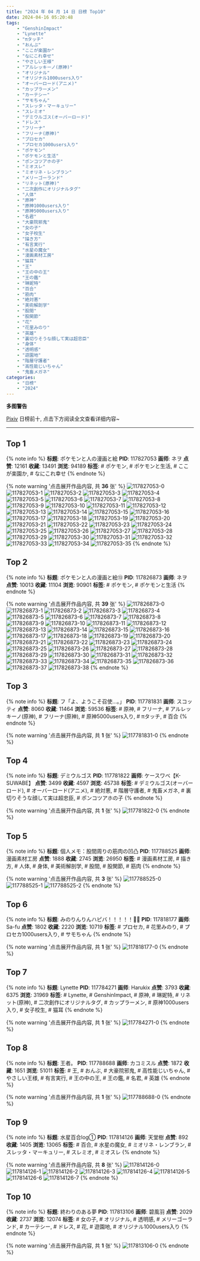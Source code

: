 ```yaml
---
title: "2024 年 04 月 14 日 日榜 Top10"
date: 2024-04-16 05:20:48
tags:
    - "GenshinImpact"
    - "Lynette"
    - "πタッチ"
    - "おんぶ"
    - "ここが楽園か"
    - "なにこれ幸せ"
    - "やさしい王様"
    - "アルレッキーノ(原神)"
    - "オリジナル"
    - "オリジナル1000users入り"
    - "オーバーロード(アニメ)"
    - "カップラーメン"
    - "カーテシー"
    - "サモちゃん"
    - "スレッタ・マーキュリー"
    - "スレミオ"
    - "デミウルゴス(オーバーロード)"
    - "ドレス"
    - "フリーナ"
    - "フリーナ(原神)"
    - "プロセカ"
    - "プロセカ1000users入り"
    - "ポケモン"
    - "ポケモンと生活"
    - "ポンコツアホの子"
    - "ミオスレ"
    - "ミオリネ・レンブラン"
    - "メリーゴーランド"
    - "リネット(原神)"
    - "二次創作にオリジナルタグ"
    - "人体"
    - "原神"
    - "原神1000users入り"
    - "原神5000users入り"
    - "名君"
    - "大豪院邪鬼"
    - "女の子"
    - "女子校生"
    - "描き方"
    - "有言実行"
    - "水星の魔女"
    - "漫画素材工房"
    - "猫耳"
    - "王"
    - "王の中の王"
    - "王の鑑"
    - "琳妮特"
    - "百合"
    - "筋肉"
    - "絶対悪"
    - "美術解剖学"
    - "股間"
    - "股関節"
    - "花"
    - "花里みのり"
    - "英雄"
    - "裏切りそうな顔して実は超忠臣"
    - "身体"
    - "透明感"
    - "遊園地"
    - "階層守護者"
    - "高性能じいちゃん"
    - "鬼畜メガネ"
categories:
    - "日榜"
    - "2024"
---
```


<i class="fa fa-triangle-exclamation"></i>**多图警告**<i class="fa fa-triangle-exclamation"></i>

[Pixiv](https://www.pixiv.net/) 日榜前十, 点击下方阅读全文查看详细内容~

<!-- more -->

---

## Top 1

{% note info %}
**标题**: ポケモンと人の漫画と絵
**PID**: 117827053 **画师**: ネヲ
**点赞**: 12161 **收藏**: 13491 **浏览**: 94189
**标签**: # ポケモン, # ポケモンと生活, # ここが楽園か, # なにこれ幸せ
{% endnote %}

{% note warning '点击展开作品内容, 共 **36** 张' %}
![117827053-0](https://i.pixiv.re/img-original/img/2024/04/14/12/43/59/117827053_p0.png)
![117827053-1](https://i.pixiv.re/img-original/img/2024/04/14/12/43/59/117827053_p1.png)
![117827053-2](https://i.pixiv.re/img-original/img/2024/04/14/12/43/59/117827053_p2.png)
![117827053-3](https://i.pixiv.re/img-original/img/2024/04/14/12/43/59/117827053_p3.png)
![117827053-4](https://i.pixiv.re/img-original/img/2024/04/14/12/43/59/117827053_p4.png)
![117827053-5](https://i.pixiv.re/img-original/img/2024/04/14/12/43/59/117827053_p5.png)
![117827053-6](https://i.pixiv.re/img-original/img/2024/04/14/12/43/59/117827053_p6.png)
![117827053-7](https://i.pixiv.re/img-original/img/2024/04/14/12/43/59/117827053_p7.png)
![117827053-8](https://i.pixiv.re/img-original/img/2024/04/14/12/43/59/117827053_p8.png)
![117827053-9](https://i.pixiv.re/img-original/img/2024/04/14/12/43/59/117827053_p9.png)
![117827053-10](https://i.pixiv.re/img-original/img/2024/04/14/12/43/59/117827053_p10.png)
![117827053-11](https://i.pixiv.re/img-original/img/2024/04/14/12/43/59/117827053_p11.png)
![117827053-12](https://i.pixiv.re/img-original/img/2024/04/14/12/43/59/117827053_p12.png)
![117827053-13](https://i.pixiv.re/img-original/img/2024/04/14/12/43/59/117827053_p13.png)
![117827053-14](https://i.pixiv.re/img-original/img/2024/04/14/12/43/59/117827053_p14.png)
![117827053-15](https://i.pixiv.re/img-original/img/2024/04/14/12/43/59/117827053_p15.png)
![117827053-16](https://i.pixiv.re/img-original/img/2024/04/14/12/43/59/117827053_p16.png)
![117827053-17](https://i.pixiv.re/img-original/img/2024/04/14/12/43/59/117827053_p17.png)
![117827053-18](https://i.pixiv.re/img-original/img/2024/04/14/12/43/59/117827053_p18.png)
![117827053-19](https://i.pixiv.re/img-original/img/2024/04/14/12/43/59/117827053_p19.png)
![117827053-20](https://i.pixiv.re/img-original/img/2024/04/14/12/43/59/117827053_p20.png)
![117827053-21](https://i.pixiv.re/img-original/img/2024/04/14/12/43/59/117827053_p21.png)
![117827053-22](https://i.pixiv.re/img-original/img/2024/04/14/12/43/59/117827053_p22.png)
![117827053-23](https://i.pixiv.re/img-original/img/2024/04/14/12/43/59/117827053_p23.png)
![117827053-24](https://i.pixiv.re/img-original/img/2024/04/14/12/43/59/117827053_p24.png)
![117827053-25](https://i.pixiv.re/img-original/img/2024/04/14/12/43/59/117827053_p25.png)
![117827053-26](https://i.pixiv.re/img-original/img/2024/04/14/12/43/59/117827053_p26.png)
![117827053-27](https://i.pixiv.re/img-original/img/2024/04/14/12/43/59/117827053_p27.png)
![117827053-28](https://i.pixiv.re/img-original/img/2024/04/14/12/43/59/117827053_p28.png)
![117827053-29](https://i.pixiv.re/img-original/img/2024/04/14/12/43/59/117827053_p29.png)
![117827053-30](https://i.pixiv.re/img-original/img/2024/04/14/12/43/59/117827053_p30.png)
![117827053-31](https://i.pixiv.re/img-original/img/2024/04/14/12/43/59/117827053_p31.png)
![117827053-32](https://i.pixiv.re/img-original/img/2024/04/14/12/43/59/117827053_p32.png)
![117827053-33](https://i.pixiv.re/img-original/img/2024/04/14/12/43/59/117827053_p33.png)
![117827053-34](https://i.pixiv.re/img-original/img/2024/04/14/12/43/59/117827053_p34.png)
![117827053-35](https://i.pixiv.re/img-original/img/2024/04/14/12/43/59/117827053_p35.png)
{% endnote %}

## Top 2

{% note info %}
**标题**: ポケモンと人の漫画と絵⑬
**PID**: 117826873 **画师**: ネヲ
**点赞**: 10013 **收藏**: 11104 **浏览**: 90901
**标签**: # ポケモン, # ポケモンと生活
{% endnote %}

{% note warning '点击展开作品内容, 共 **39** 张' %}
![117826873-0](https://i.pixiv.re/img-original/img/2024/04/14/12/36/43/117826873_p0.png)
![117826873-1](https://i.pixiv.re/img-original/img/2024/04/14/12/36/43/117826873_p1.png)
![117826873-2](https://i.pixiv.re/img-original/img/2024/04/14/12/36/43/117826873_p2.png)
![117826873-3](https://i.pixiv.re/img-original/img/2024/04/14/12/36/43/117826873_p3.png)
![117826873-4](https://i.pixiv.re/img-original/img/2024/04/14/12/36/43/117826873_p4.png)
![117826873-5](https://i.pixiv.re/img-original/img/2024/04/14/12/36/43/117826873_p5.png)
![117826873-6](https://i.pixiv.re/img-original/img/2024/04/14/12/36/43/117826873_p6.png)
![117826873-7](https://i.pixiv.re/img-original/img/2024/04/14/12/36/43/117826873_p7.png)
![117826873-8](https://i.pixiv.re/img-original/img/2024/04/14/12/36/43/117826873_p8.png)
![117826873-9](https://i.pixiv.re/img-original/img/2024/04/14/12/36/43/117826873_p9.png)
![117826873-10](https://i.pixiv.re/img-original/img/2024/04/14/12/36/43/117826873_p10.png)
![117826873-11](https://i.pixiv.re/img-original/img/2024/04/14/12/36/43/117826873_p11.png)
![117826873-12](https://i.pixiv.re/img-original/img/2024/04/14/12/36/43/117826873_p12.png)
![117826873-13](https://i.pixiv.re/img-original/img/2024/04/14/12/36/43/117826873_p13.png)
![117826873-14](https://i.pixiv.re/img-original/img/2024/04/14/12/36/43/117826873_p14.png)
![117826873-15](https://i.pixiv.re/img-original/img/2024/04/14/12/36/43/117826873_p15.png)
![117826873-16](https://i.pixiv.re/img-original/img/2024/04/14/12/36/43/117826873_p16.png)
![117826873-17](https://i.pixiv.re/img-original/img/2024/04/14/12/36/43/117826873_p17.png)
![117826873-18](https://i.pixiv.re/img-original/img/2024/04/14/12/36/43/117826873_p18.png)
![117826873-19](https://i.pixiv.re/img-original/img/2024/04/14/12/36/43/117826873_p19.png)
![117826873-20](https://i.pixiv.re/img-original/img/2024/04/14/12/36/43/117826873_p20.png)
![117826873-21](https://i.pixiv.re/img-original/img/2024/04/14/12/36/43/117826873_p21.png)
![117826873-22](https://i.pixiv.re/img-original/img/2024/04/14/12/36/43/117826873_p22.png)
![117826873-23](https://i.pixiv.re/img-original/img/2024/04/14/12/36/43/117826873_p23.png)
![117826873-24](https://i.pixiv.re/img-original/img/2024/04/14/12/36/43/117826873_p24.png)
![117826873-25](https://i.pixiv.re/img-original/img/2024/04/14/12/36/43/117826873_p25.png)
![117826873-26](https://i.pixiv.re/img-original/img/2024/04/14/12/36/43/117826873_p26.png)
![117826873-27](https://i.pixiv.re/img-original/img/2024/04/14/12/36/43/117826873_p27.png)
![117826873-28](https://i.pixiv.re/img-original/img/2024/04/14/12/36/43/117826873_p28.png)
![117826873-29](https://i.pixiv.re/img-original/img/2024/04/14/12/36/43/117826873_p29.png)
![117826873-30](https://i.pixiv.re/img-original/img/2024/04/14/12/36/43/117826873_p30.png)
![117826873-31](https://i.pixiv.re/img-original/img/2024/04/14/12/36/43/117826873_p31.png)
![117826873-32](https://i.pixiv.re/img-original/img/2024/04/14/12/36/43/117826873_p32.png)
![117826873-33](https://i.pixiv.re/img-original/img/2024/04/14/12/36/43/117826873_p33.png)
![117826873-34](https://i.pixiv.re/img-original/img/2024/04/14/12/36/43/117826873_p34.png)
![117826873-35](https://i.pixiv.re/img-original/img/2024/04/14/12/36/43/117826873_p35.png)
![117826873-36](https://i.pixiv.re/img-original/img/2024/04/14/12/36/43/117826873_p36.png)
![117826873-37](https://i.pixiv.re/img-original/img/2024/04/14/12/36/43/117826873_p37.png)
![117826873-38](https://i.pixiv.re/img-original/img/2024/04/14/12/36/43/117826873_p38.png)
{% endnote %}

## Top 3

{% note info %}
**标题**: フ「よ、ようこそ召使…。」
**PID**: 117781831 **画师**: スコッティ
**点赞**: 8060 **收藏**: 11464 **浏览**: 59536
**标签**: # 原神, # フリーナ, # アルレッキーノ(原神), # フリーナ(原神), # 原神5000users入り, # πタッチ, # 百合
{% endnote %}

{% note warning '点击展开作品内容, 共 **1** 张' %}
![117781831-0](https://i.pixiv.re/img-original/img/2024/04/13/00/00/23/117781831_p0.jpg)
{% endnote %}

## Top 4

{% note info %}
**标题**: デミウルゴス
**PID**: 117781822 **画师**: ケースワベ【K-SUWABE】
**点赞**: 3499 **收藏**: 4597 **浏览**: 45738
**标签**: # デミウルゴス(オーバーロード), # オーバーロード(アニメ), # 絶対悪, # 階層守護者, # 鬼畜メガネ, # 裏切りそうな顔して実は超忠臣, # ポンコツアホの子
{% endnote %}

{% note warning '点击展开作品内容, 共 **1** 张' %}
![117781822-0](https://i.pixiv.re/img-original/img/2024/04/13/00/00/22/117781822_p0.jpg)
{% endnote %}

## Top 5

{% note info %}
**标题**: 個人メモ：股間周りの筋肉の凹凸
**PID**: 117788525 **画师**: 漫画素材工房
**点赞**: 1888 **收藏**: 2745 **浏览**: 26950
**标签**: # 漫画素材工房, # 描き方, # 人体, # 身体, # 美術解剖学, # 股間, # 股関節, # 筋肉
{% endnote %}

{% note warning '点击展开作品内容, 共 **3** 张' %}
![117788525-0](https://i.pixiv.re/img-original/img/2024/04/13/06/00/08/117788525_p0.jpg)
![117788525-1](https://i.pixiv.re/img-original/img/2024/04/13/06/00/08/117788525_p1.jpg)
![117788525-2](https://i.pixiv.re/img-original/img/2024/04/13/06/00/08/117788525_p2.jpg)
{% endnote %}

## Top 6

{% note info %}
**标题**: みのりんりんハピバ！！！！！🎂🎉
**PID**: 117818177 **画师**: Sa-fu
**点赞**: 1802 **收藏**: 2220 **浏览**: 10719
**标签**: # プロセカ, # 花里みのり, # プロセカ1000users入り, # サモちゃん
{% endnote %}

{% note warning '点击展开作品内容, 共 **1** 张' %}
![117818177-0](https://i.pixiv.re/img-original/img/2024/04/14/03/10/38/117818177_p0.jpg)
{% endnote %}

## Top 7

{% note info %}
**标题**: Lynette
**PID**: 117784271 **画师**: Harukix
**点赞**: 3793 **收藏**: 6375 **浏览**: 31969
**标签**: # Lynette, # GenshinImpact, # 原神, # 琳妮特, # リネット(原神), # 二次創作にオリジナルタグ, # カップラーメン, # 原神1000users入り, # 女子校生, # 猫耳
{% endnote %}

{% note warning '点击展开作品内容, 共 **1** 张' %}
![117784271-0](https://i.pixiv.re/img-original/img/2024/04/13/01/11/11/117784271_p0.png)
{% endnote %}

## Top 8

{% note info %}
**标题**: 王者。
**PID**: 117788688 **画师**: カコミスル
**点赞**: 1872 **收藏**: 1651 **浏览**: 51011
**标签**: # 王, # おんぶ, # 大豪院邪鬼, # 高性能じいちゃん, # やさしい王様, # 有言実行, # 王の中の王, # 王の鑑, # 名君, # 英雄
{% endnote %}

{% note warning '点击展开作品内容, 共 **1** 张' %}
![117788688-0](https://i.pixiv.re/img-original/img/2024/04/13/06/13/47/117788688_p0.jpg)
{% endnote %}

## Top 9

{% note info %}
**标题**: 水星百合log①
**PID**: 117814126 **画师**: 天堂樹
**点赞**: 892 **收藏**: 1405 **浏览**: 13065
**标签**: # 百合, # 水星の魔女, # ミオリネ・レンブラン, # スレッタ・マーキュリー, # スレミオ, # ミオスレ
{% endnote %}

{% note warning '点击展开作品内容, 共 **8** 张' %}
![117814126-0](https://i.pixiv.re/img-original/img/2024/04/14/00/16/59/117814126_p0.jpg)
![117814126-1](https://i.pixiv.re/img-original/img/2024/04/14/00/16/59/117814126_p1.jpg)
![117814126-2](https://i.pixiv.re/img-original/img/2024/04/14/00/16/59/117814126_p2.jpg)
![117814126-3](https://i.pixiv.re/img-original/img/2024/04/14/00/16/59/117814126_p3.jpg)
![117814126-4](https://i.pixiv.re/img-original/img/2024/04/14/00/16/59/117814126_p4.jpg)
![117814126-5](https://i.pixiv.re/img-original/img/2024/04/14/00/16/59/117814126_p5.jpg)
![117814126-6](https://i.pixiv.re/img-original/img/2024/04/14/00/16/59/117814126_p6.jpg)
![117814126-7](https://i.pixiv.re/img-original/img/2024/04/14/00/16/59/117814126_p7.jpg)
{% endnote %}

## Top 10

{% note info %}
**标题**: 終わりのある夢
**PID**: 117813106 **画师**: 碧風羽
**点赞**: 2029 **收藏**: 2737 **浏览**: 12074
**标签**: # 女の子, # オリジナル, # 透明感, # メリーゴーランド, # カーテシー, # ドレス, # 花, # 遊園地, # オリジナル1000users入り
{% endnote %}

{% note warning '点击展开作品内容, 共 **1** 张' %}
![117813106-0](https://i.pixiv.re/img-original/img/2024/04/14/00/00/02/117813106_p0.jpg)
{% endnote %}
